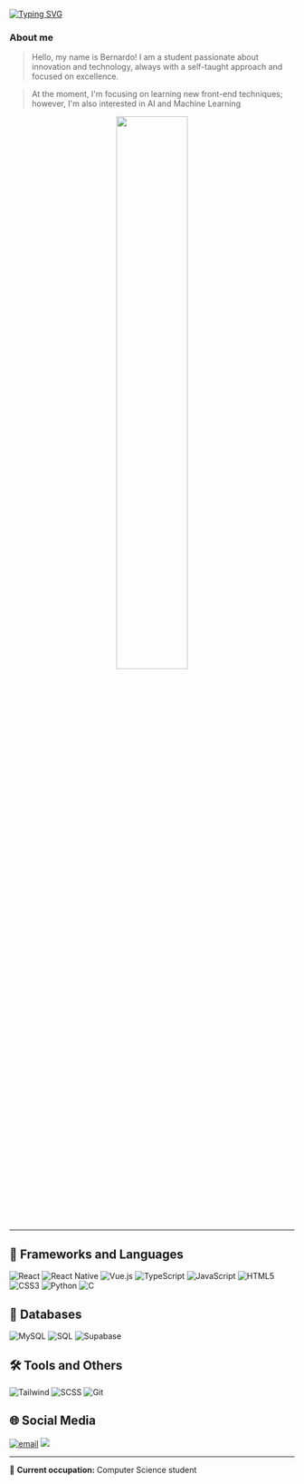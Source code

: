 <a href="https://git.io/typing-svg" ><img src="https://readme-typing-svg.demolab.com?font=Fira+Code&weight=900&size=25&letterSpacing=&duration=2500&pause=1000&color=93F842&background=5F207418&center=true&vCenter=true&width=1000&height=200&lines=Welcome!!+;Hello%2C+my+name+is+Bernardo." alt="Typing SVG"  /></a>
### About me

> Hello, my name is Bernardo! I am a student passionate about innovation and technology, always with a self-taught approach and focused on excellence. </br>


> At the moment, I'm focusing on learning new front-end techniques; however, I'm also interested in AI and Machine Learning

<div align='center'>
<img width="50%" src="https://github-readme-stats.vercel.app/api/top-langs/?username=jbernardoFortes&theme=github_dark&hide_border=true&layout=compact&count_private=true&hide=css,scss" />


</div>

<hr>

## 🚀 Frameworks and Languages

![React](https://img.shields.io/badge/react-%2320232a.svg?style=for-the-badge&logo=react&logoColor=%2361DAFB)
![React Native](https://img.shields.io/badge/react--native-%2320232a.svg?style=for-the-badge&logo=react&logoColor=%2361DAFB)
![Vue.js](https://img.shields.io/badge/vuejs-%2335495e.svg?style=for-the-badge&logo=vuedotjs&logoColor=%234FC08D)
![TypeScript](https://img.shields.io/badge/TypeScript-007ACC?style=for-the-badge&logo=typescript&logoColor=white)
![JavaScript](https://img.shields.io/badge/javascript-%23323330.svg?style=for-the-badge&logo=javascript&logoColor=%23F7DF1E)
![HTML5](https://img.shields.io/badge/html5-%23E34F26.svg?style=for-the-badge&logo=html5&logoColor=white)
![CSS3](https://img.shields.io/badge/css3-%231572B6.svg?style=for-the-badge&logo=css3&logoColor=white)
![Python](https://img.shields.io/badge/python-3670A0?style=for-the-badge&logo=python&logoColor=ffdd54)
![C](https://img.shields.io/badge/C-00599C?style=for-the-badge&logo=c&logoColor=white)






## 💾 Databases

![MySQL](https://img.shields.io/badge/mysql-%2300f.svg?style=for-the-badge&logo=mysql&logoColor=white)
![SQL](https://img.shields.io/badge/SQL-%23007ACC.svg?style=for-the-badge&logo=sql&logoColor=white)
![Supabase](https://img.shields.io/badge/supabase-%2332A852.svg?style=for-the-badge&logo=supabase&logoColor=white)


## 🛠️ Tools and Others


![Tailwind](https://img.shields.io/badge/tailwindcss-%2306B6D4.svg?style=for-the-badge&logo=tailwind-css&logoColor=white)
![SCSS](https://img.shields.io/badge/SCSS-CC6699?style=for-the-badge&logo=sass&logoColor=white)
![Git](https://img.shields.io/badge/git-%23F05033.svg?style=for-the-badge&logo=git&logoColor=white)



## 🌐 Social Media

<div> 

  <a href = "mailto:joseberk2@gmail.com"><img src="https://img.shields.io/badge/-Gmail-%23333?style=for-the-badge&logo=gmail&logoColor=white" target="_blank" alt='email'></a>
  <a href="https://www.linkedin.com/in/21jbernardo/" target="_blank"><img src="https://img.shields.io/badge/-LinkedIn-%230077B5?style=for-the-badge&logo=linkedin&logoColor=white" target="_blank" email='linkedin'></a> 
</div>

<hr>

  <summary>💼 <strong>Current occupation:</strong> Computer Science student </summary>

